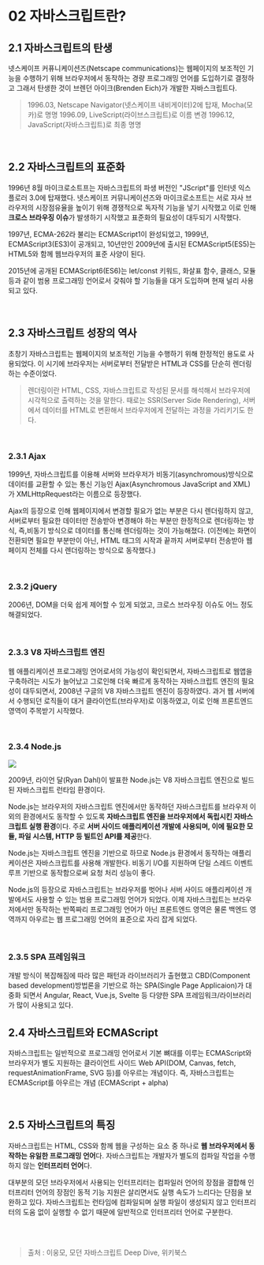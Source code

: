 # 02 자바스크립트란?

## 2.1 자바스크립트의 탄생

넷스케이프 커퓨니케이션즈(Netscape communications)는 웹페이지의 보조적인 기능을 수행하기 위해 브라우저에서 동작하는 경량 프로그래밍 언어를 도입하기로 결정하고 그래서 탄생한 것이 브렌던 아이크(Brenden Eich)가 개발한 자바스크립트다.

> 	1996.03, Netscape Navigator(넷스케이프 내비게이터)2에 탑재, Mocha(모카)로 명명
	1996.09, LiveScript(라이브스크립트)로 이름 변경
	1996.12, JavaScript(자바스크립트)로 최종 명명

<br>

## 2.2 자바스크립트의 표준화

1996년 8월 마이크로소트프는 자바스크립트의 파생 버전인 "JScript"를 인터넷 익스플로러 3.0에 탑재했다. 넷스케이프 커뮤니케이션즈와 마이크로소프트는 서로 자사 브라우저의 시장점유율을 높이기 위해 경쟁적으로 독자적 기능을 넣기 시작했고 이로 인해 **크로스 브라우징 이슈**가 발생하기 시작했고 표준화의 필요성이 대두되기 시작했다.

1997년, ECMA-262라 불리는 ECMAScript1이 완성되었고, 1999년, ECMAScript3(ES3)이 공개되고, 10년만인 2009년에 출시된 ECMAScript5(ES5)는 HTML5와 함께 웹브라우저의 표준 사양이 된다.

2015년에 공개된 ECMAScript6(ES6)는 let/const 키워드, 화살표 함수, 클래스, 모듈 등과 같이 범용 프로그래밍 언어로서 갖춰야 할 기능들을 대거 도입하며 현재 널리 사용되고 있다.

<br>

## 2.3 자바스크립트 성장의 역사

초창기 자바스크립트는 웹페이지의 보조적인 기능을 수행하기 위해 한정적인 용도로 사용되었다. 이 시기에 브라우저는 서버로부터 전달받은 HTML과 CSS를 단순히 렌더링하는 수준이었다.

> 렌더링이란 HTML, CSS, 자바스크립트로 작성된 문서를 해석해서 브라우저에 시각적으로 출력하는 것을 말한다. 때로는 SSR(Server Side Rendering), 서버에서 데이터를 HTML로 변환해서 브라우저에게 전달하는 과정을 가리키기도 한다.


<br>

### 2.3.1 Ajax

1999년, 자바스크립트를 이용해 서버와 브라우저가 비동기(asynchromous)방식으로 데이터를 교환할 수 있는 통신 기능인 Ajax(Asynchromous JavaScript and XML)가 XMLHttpRequest라는 이름으로 등장했다.

Ajax의 등장으로 인해 웹페이지에서 변경할 필요가 없는 부분은 다시 렌더링하지 않고, 서버로부터 필요한 데이터만 전송받아 변경해야 하는 부분만 한정적으로 렌더링하는 방식, 즉,비동기 방식으로 데이터를 통신해 렌더링하는 것이 가능해졌다. (이전에는 화면이 전환되면 필요한 부분만이 아닌, HTML 태그의 시작과 끝까지 서버로부터 전송받아 웹페이지 전체를 다시 렌더링하는 방식으로 동작했다.)

<br>

### 2.3.2 jQuery

2006년, DOM을 더욱 쉽게 제어할 수 있게 되었고, 크로스 브라우징 이슈도 어느 정도 해결되었다.

<br>

### 2.3.3 V8 자바스크립트 엔진
웹 애플리케이션 프로그래밍 언어로서의 가능성이 확인되면서, 자바스크립트로 웹앱을 구축하려는 시도가 늘어났고 그로인해 더욱 빠르게 동작하는 자바스크립트 엔진의 필요성이 대두되면서, 2008년 구글의 V8 자바스크립트 엔진이 등장하였다. 과거 웹 서버에서 수행되던 로직들이 대거 클라이언트(브라우저)로 이동하였고, 이로 인해 프론트엔드 영역이 주목받기 시작했다.

<br>

### 2.3.4 Node.js

![](https://velog.velcdn.com/images/wlals4264/post/48cbd92d-c1da-4367-abfc-3b7ada19bf55/image.png)


2009년, 라이언 달(Ryan Dahl)이 발표한 Node.js는 V8 자바스크립트 엔진으로 빌드된 자바스크립트 런타임 환경이다.

Node.js는 브라우저의 자바스크립트 엔진에서만 동작하던 자바스크립트를 브라우저 이외의 환경에서도 동작할 수 있도록 **자바스크립트 엔진을 브라우저에서 독립시킨 자바스크립트 실행 환경**이다. 주로 **서버 사이드 애플리케이션 개발에 사용되며, 이에 필요한 모듈, 파일 시스템, HTTP 등 빌트인 API를 제공**한다.

Node.js는 자바스크립트 엔진을 기반으로 하므로 Node.js 환경에서 동작하는 애플리케이션은 자바스크립트를 사용해 개발한다. 비동기 I/O를 지원하며 단일 스레드 이벤트 루프 기반으로 동작함으로써 요청 처리 성능이 좋다.

Node.js의 등장으로 자바스크립트는 브라우저를 벗어나 서버 사이드 애플리케이션 개발에서도 사용할 수 있는 범용 프로그래밍 언어가 되었다. 이제 자바스크립트는 브라우저에서만 동작하는 반쪽짜리 프로그래밍 언어가 아닌 프론트엔드 영역은 물론 백엔드 영역까지 아우르는 웹 프로그래밍 언어의 표준으로 자리 잡게 되었다.

<br>

### 2.3.5 SPA 프레임워크

개발 방식이 복잡해짐에 따라 많은 패턴과 라이브러리가 출현했고 CBD(Component based development)방법론을 기반으로 하는 SPA(Single Page Applicaion)가 대중화 되면서 Angular, React, Vue.js, Svelte 등 다양한 SPA 프레임워크/라이브러리가 많이 사용되고 있다.
<br>

## 2.4 자바스크립트와 ECMAScript

자바스크립트는 일반적으로 프로그래밍 언어로서 기본 뼈대를 이루는 ECMAScript와 브라우저가 별도 지원하는 클라이언트 사이드 Web API(DOM, Canvas, fetch, requestAnimationFrame, SVG 등)를 아우르는 개념이다. 즉, 자바스크립트는 ECMAScript를 아우르는 개념 (ECMAScript + alpha)

<br>

## 2.5 자바스크립트의 특징
자바스크립트는 HTML, CSS와 함께 웹을 구성하는 요소 중 하나로 **웹 브라우저에서 동작하는 유일한 프로그래밍 언어**다. 자바스크립트는 개발자가 별도의 컴파일 작업을 수행하지 않는 **인터프리터 언어**다. 

대부분의 모던 브라우저에서 사용되는 인터프리터는 컴파일러 언어의 장점을 결합해 인터프리터 언어의 장점인 동적 기능 지원은 살리면서도 실행 속도가 느리다는 단점을 보완하고 있다. 자바스크립트는 런타임에 컴파일되며 실행 파일이 생성되지 않고 인터프리터의 도움 없이 실행할 수 없기 때문에 일반적으로 인터프리터 언어로 구분한다. 

<br>
<br>

> 	출처 : 이웅모, 모던 자바스크립트 Deep Dive, 위키북스
